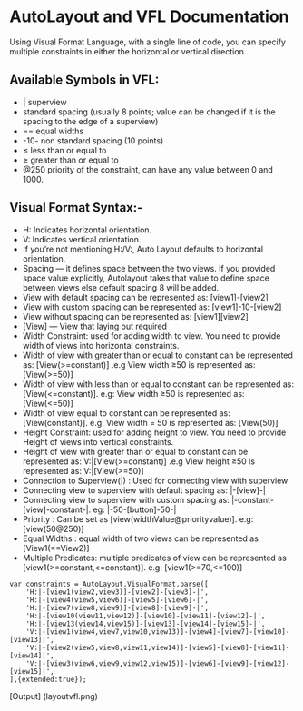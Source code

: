 # AutoLayout and VFL Documentation
Using Visual Format Language, with a single line of code, you can specify multiple constraints in either the horizontal or vertical direction.

## Available Symbols in VFL:
- | superview
- standard spacing (usually 8 points; value can be changed if it is the spacing to the edge of a superview)
- == equal widths
- -10- non standard spacing (10 points)
- $\leqslant$ less than or equal to
- $\geqslant$ greater than or equal to
- @250 priority of the constraint, can have any value between 0 and 1000.

## Visual Format Syntax:-
- H: Indicates horizontal orientation.
- V: Indicates vertical orientation.
- If you’re not mentioning H:/V:, Auto Layout defaults to horizontal orientation.
- Spacing — it defines space between the two views. If you provided space value explicitly, Autolayout takes that value to define space between views else default spacing 8 will be added.
- View with default spacing can be represented as: [view1]-[view2]
- View with custom spacing can be represented as: [view1]-10-[view2]
- View without spacing can be represented as: [view1][view2]
- [View] — View that laying out required
- Width Constraint: used for adding width to view. You need to provide width of views into horizontal constraints.
- Width of view with greater than or equal to constant can be represented as: [View(>=constant)] .e.g View width ≥50 is represented as: [View(>=50)]
- Width of view with less than or equal to constant can be represented as: [View(<=constant)]. e.g: View width ≥50 is represented as: [View(<=50)]
- Width of view equal to constant can be represented as: [View(constant)]. e.g: View width = 50 is represented as: [View(50)]
- Height Constraint: used for adding height to view. You need to provide Height of views into vertical constraints.
- Height of view with greater than or equal to constant can be represented as: V:|[View(>=constant)] .e.g View height ≥50 is represented as: V:|[View(>=50)]
- Connection to Superview(|) : Used for connecting view with superview
- Connecting view to superview with default spacing as: |-[view]-|
- Connecting view to superview with custom spacing as: |-constant-[view]-constant-|. eg: |-50-[button]-50-|
- Priority : Can be set as [view(widthValue@priorityvalue)]. e.g: [view(50@250)]
- Equal Widths : equal width of two views can be represented as [View1(==View2)]
- Multiple Predicates: multiple predicates of view can be represented as [view1(>=constant,<=constant)]. e.g: [view1(>=70,<=100)]

```
var constraints = AutoLayout.VisualFormat.parse([
    'H:|-[view1(view2,view3)]-[view2]-[view3]-|',
    'H:|-[view4(view5,view6)]-[view5]-[view6]-|',
    'H:|-[view7(view8,view9)]-[view8]-[view9]-|',
    'H:|-[view10(view11,view12)]-[view10]-[view11]-[view12]-|',
    'H:|-[view13(view14,view15)]-[view13]-[view14]-[view15]-|',
    'V:|-[view1(view4,view7,view10,view13)]-[view4]-[view7]-[view10]-[view13]|',
    'V:|-[view2(view5,view8,view11,view14)]-[view5]-[view8]-[view11]-[view14]|',
    'V:|-[view3(view6,view9,view12,view15)]-[view6]-[view9]-[view12]-[view15]|',
],{extended:true});
```
[Output] (layoutvfl.png)



